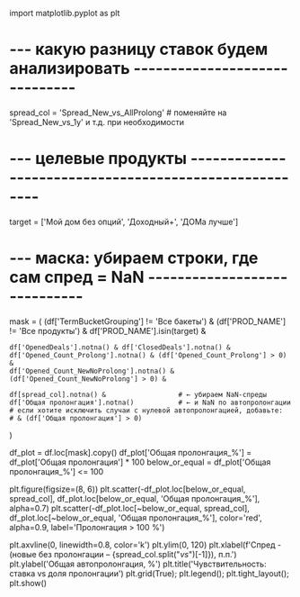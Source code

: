 import matplotlib.pyplot as plt

# --- какую разницу ставок будем анализировать ------------------------------
spread_col = 'Spread_New_vs_AllProlong'     # поменяйте на 'Spread_New_vs_1y' и т.д. при необходимости

# --- целевые продукты -------------------------------------------------------
target = ['Мой дом без опций', 'Доходный+', 'ДОМа лучше']

# --- маска: убираем строки, где сам спред = NaN -----------------------------
mask = (
    (df['TermBucketGrouping'] != 'Все бакеты') &
    (df['PROD_NAME'] != 'Все продукты') &
    df['PROD_NAME'].isin(target) &

    df['OpenedDeals'].notna() & df['ClosedDeals'].notna() &
    df['Opened_Count_Prolong'].notna() & (df['Opened_Count_Prolong'] > 0) &
    df['Opened_Count_NewNoProlong'].notna() & (df['Opened_Count_NewNoProlong'] > 0) &

    df[spread_col].notna() &                  # ← убираем NaN-спреды
    df['Общая пролонгация'].notna()           # ← и NaN по автопролонгации
    # если хотите исключить случаи с нулевой автопролонгацией, добавьте:
    # & (df['Общая пролонгация'] > 0)
)

df_plot = df.loc[mask].copy()
df_plot['Общая пролонгация_%'] = df_plot['Общая пролонгация'] * 100
below_or_equal = df_plot['Общая пролонгация_%'] <= 100

plt.figure(figsize=(8, 6))
plt.scatter(-df_plot.loc[below_or_equal, spread_col],
            df_plot.loc[below_or_equal, 'Общая пролонгация_%'],
            alpha=0.7)
plt.scatter(-df_plot.loc[~below_or_equal, spread_col],
            df_plot.loc[~below_or_equal, 'Общая пролонгация_%'],
            color='red', alpha=0.9, label='Пролонгация > 100 %')

plt.axvline(0, linewidth=0.8, color='k')
plt.ylim(0, 120)
plt.xlabel(f'Спред -(новые без пролонгации – {spread_col.split("_vs_")[-1]}), п.п.')
plt.ylabel('Общая автопролонгация, %')
plt.title('Чувствительность: ставка vs доля пролонгации')
plt.grid(True); plt.legend(); plt.tight_layout(); plt.show()
